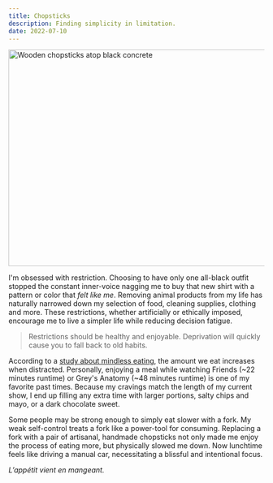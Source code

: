 ```yaml
---
title: Chopsticks
description: Finding simplicity in limitation.
date: 2022-07-10
---
```


<img width="640" height="427" src="/images/chopsticks/chopsticks.gif" alt="Wooden chopsticks atop black concrete" />

I'm obsessed with restriction. Choosing to have only one all-black outfit stopped the constant inner-voice nagging me to buy that new shirt with a pattern or color that _felt like me_. Removing animal products from my life has naturally narrowed down my selection of food, cleaning supplies, clothing and more. These restrictions, whether artificially or ethically imposed, encourage me to live a simpler life while reducing decision fatigue.

> Restrictions should be healthy and enjoyable. Deprivation will quickly cause you to fall back to old habits.

According to a [study about mindless eating](https://pubmed.ncbi.nlm.nih.gov/23219989/), the amount we eat increases when distracted. Personally, enjoying a meal while watching Friends (\~22 minutes runtime) or Grey's Anatomy (\~48 minutes runtime) is one of my favorite past times. Because my cravings match the length of my current show, I end up filling any extra time with larger portions, salty chips and mayo, or a dark chocolate sweet.

Some people may be strong enough to simply eat slower with a fork. My weak self-control treats a fork like a power-tool for consuming. Replacing a fork with a pair of artisanal, handmade chopsticks not only made me enjoy the process of eating more, but physically slowed me down. Now lunchtime feels like driving a manual car, necessitating a blissful and intentional focus.

<p lang="fr"><em>L’appétit vient en mangeant.</em></p>
